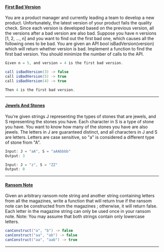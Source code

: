 #### [First Bad Version](https://github.com/gnaneswar0907/Algorithms/blob/master/Day_1/FirstBadVersion.java)

You are a product manager and currently leading a team to develop a new product. Unfortunately, the latest version of your product fails the quality check. Since each version is developed based on the previous version, all the versions after a bad version are also bad. Suppose you have n versions [1, 2, ..., n] and you want to find out the first bad one, which causes all the following ones to be bad. You are given an API bool isBadVersion(version) which will return whether version is bad. Implement a function to find the first bad version. You should minimize the number of calls to the API.

```java
Given n = 5, and version = 4 is the first bad version.

call isBadVersion(3) -> false
call isBadVersion(5) -> true
call isBadVersion(4) -> true

Then 4 is the first bad version.
```

---

#### [Jewels And Stones](https://github.com/gnaneswar0907/Algorithms/blob/master/Day_1/JewelsAndStones.java)

You're given strings J representing the types of stones that are jewels, and S representing the stones you have. Each character in S is a type of stone you have. You want to know how many of the stones you have are also jewels. The letters in J are guaranteed distinct, and all characters in J and S are letters. Letters are case sensitive, so "a" is considered a different type of stone from "A".

```java
Input: J = "aA", S = "aAAbbbb"
Output: 3

Input: J = "z", S = "ZZ"
Output: 0
```

---

#### [Ransom Note](https://github.com/gnaneswar0907/Algorithms/blob/master/Day_1/JewelsAndStones.java)

Given an arbitrary ransom note string and another string containing letters from all the magazines, write a function that will return true if the ransom note can be constructed from the magazines ; otherwise, it will return false. Each letter in the magazine string can only be used once in your ransom note.
Note:
You may assume that both strings contain only lowercase letters.

```java
canConstruct("a", "b") -> false
canConstruct("aa", "ab") -> false
canConstruct("aa", "aab") -> true
```

---
